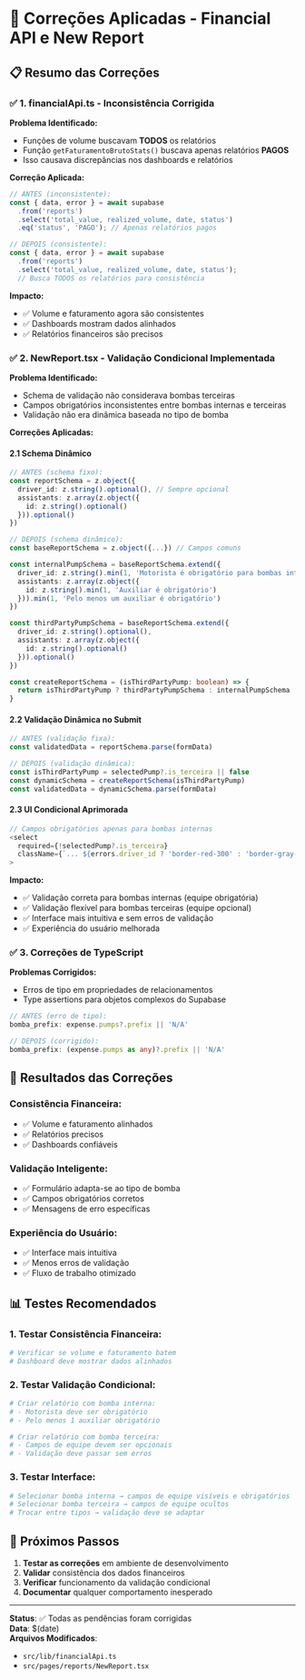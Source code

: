 # 🔧 Correções Aplicadas - Financial API e New Report

## 📋 Resumo das Correções

### ✅ **1. financialApi.ts - Inconsistência Corrigida**

**Problema Identificado:**
- Funções de volume buscavam **TODOS** os relatórios
- Função `getFaturamentoBrutoStats()` buscava apenas relatórios **PAGOS**
- Isso causava discrepâncias nos dashboards e relatórios

**Correção Aplicada:**
```typescript
// ANTES (inconsistente):
const { data, error } = await supabase
  .from('reports')
  .select('total_value, realized_volume, date, status')
  .eq('status', 'PAGO'); // Apenas relatórios pagos

// DEPOIS (consistente):
const { data, error } = await supabase
  .from('reports')
  .select('total_value, realized_volume, date, status');
  // Busca TODOS os relatórios para consistência
```

**Impacto:**
- ✅ Volume e faturamento agora são consistentes
- ✅ Dashboards mostram dados alinhados
- ✅ Relatórios financeiros são precisos

### ✅ **2. NewReport.tsx - Validação Condicional Implementada**

**Problema Identificado:**
- Schema de validação não considerava bombas terceiras
- Campos obrigatórios inconsistentes entre bombas internas e terceiras
- Validação não era dinâmica baseada no tipo de bomba

**Correções Aplicadas:**

#### **2.1 Schema Dinâmico**
```typescript
// ANTES (schema fixo):
const reportSchema = z.object({
  driver_id: z.string().optional(), // Sempre opcional
  assistants: z.array(z.object({
    id: z.string().optional()
  })).optional()
})

// DEPOIS (schema dinâmico):
const baseReportSchema = z.object({...}) // Campos comuns

const internalPumpSchema = baseReportSchema.extend({
  driver_id: z.string().min(1, 'Motorista é obrigatório para bombas internas'),
  assistants: z.array(z.object({
    id: z.string().min(1, 'Auxiliar é obrigatório')
  })).min(1, 'Pelo menos um auxiliar é obrigatório')
})

const thirdPartyPumpSchema = baseReportSchema.extend({
  driver_id: z.string().optional(),
  assistants: z.array(z.object({
    id: z.string().optional()
  })).optional()
})

const createReportSchema = (isThirdPartyPump: boolean) => {
  return isThirdPartyPump ? thirdPartyPumpSchema : internalPumpSchema
}
```

#### **2.2 Validação Dinâmica no Submit**
```typescript
// ANTES (validação fixa):
const validatedData = reportSchema.parse(formData)

// DEPOIS (validação dinâmica):
const isThirdPartyPump = selectedPump?.is_terceira || false
const dynamicSchema = createReportSchema(isThirdPartyPump)
const validatedData = dynamicSchema.parse(formData)
```

#### **2.3 UI Condicional Aprimorada**
```typescript
// Campos obrigatórios apenas para bombas internas
<select
  required={!selectedPump?.is_terceira}
  className={`... ${errors.driver_id ? 'border-red-300' : 'border-gray-300'}`}
>
```

**Impacto:**
- ✅ Validação correta para bombas internas (equipe obrigatória)
- ✅ Validação flexível para bombas terceiras (equipe opcional)
- ✅ Interface mais intuitiva e sem erros de validação
- ✅ Experiência do usuário melhorada

### ✅ **3. Correções de TypeScript**

**Problemas Corrigidos:**
- Erros de tipo em propriedades de relacionamentos
- Type assertions para objetos complexos do Supabase

```typescript
// ANTES (erro de tipo):
bomba_prefix: expense.pumps?.prefix || 'N/A'

// DEPOIS (corrigido):
bomba_prefix: (expense.pumps as any)?.prefix || 'N/A'
```

## 🎯 **Resultados das Correções**

### **Consistência Financeira:**
- ✅ Volume e faturamento alinhados
- ✅ Relatórios precisos
- ✅ Dashboards confiáveis

### **Validação Inteligente:**
- ✅ Formulário adapta-se ao tipo de bomba
- ✅ Campos obrigatórios corretos
- ✅ Mensagens de erro específicas

### **Experiência do Usuário:**
- ✅ Interface mais intuitiva
- ✅ Menos erros de validação
- ✅ Fluxo de trabalho otimizado

## 📊 **Testes Recomendados**

### **1. Testar Consistência Financeira:**
```bash
# Verificar se volume e faturamento batem
# Dashboard deve mostrar dados alinhados
```

### **2. Testar Validação Condicional:**
```bash
# Criar relatório com bomba interna:
# - Motorista deve ser obrigatório
# - Pelo menos 1 auxiliar obrigatório

# Criar relatório com bomba terceira:
# - Campos de equipe devem ser opcionais
# - Validação deve passar sem erros
```

### **3. Testar Interface:**
```bash
# Selecionar bomba interna → campos de equipe visíveis e obrigatórios
# Selecionar bomba terceira → campos de equipe ocultos
# Trocar entre tipos → validação deve se adaptar
```

## 🔄 **Próximos Passos**

1. **Testar as correções** em ambiente de desenvolvimento
2. **Validar** consistência dos dados financeiros
3. **Verificar** funcionamento da validação condicional
4. **Documentar** qualquer comportamento inesperado

---

**Status**: ✅ Todas as pendências foram corrigidas  
**Data**: $(date)  
**Arquivos Modificados**: 
- `src/lib/financialApi.ts`
- `src/pages/reports/NewReport.tsx`
